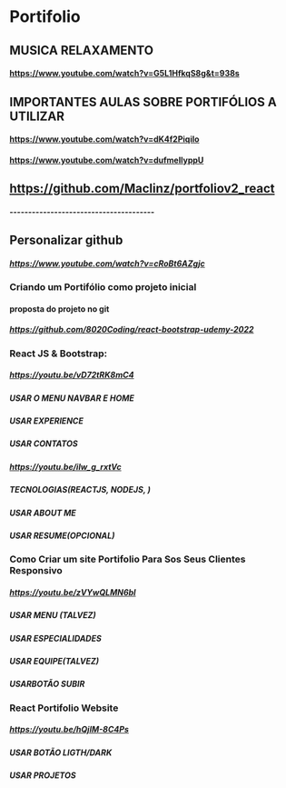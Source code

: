 # Portifolio

## MUSICA RELAXAMENTO
#### https://www.youtube.com/watch?v=G5L1HfkqS8g&t=938s

## IMPORTANTES AULAS SOBRE PORTIFÓLIOS A UTILIZAR
#### https://www.youtube.com/watch?v=dK4f2Piqilo
#### https://www.youtube.com/watch?v=dufmeIlyppU
## https://github.com/Maclinz/portfoliov2_react

#### ---------------------------------------

## Personalizar github
##### https://www.youtube.com/watch?v=cRoBt6AZgjc

### Criando um Portifólio como projeto inicial
#### proposta do projeto no git 
##### https://github.com/8020Coding/react-bootstrap-udemy-2022

### React JS & Bootstrap:
#####    https://youtu.be/vD72tRK8mC4
#####    USAR O MENU NAVBAR E HOME
#####    USAR EXPERIENCE
#####   USAR CONTATOS

#####     https://youtu.be/ilw_g_rxtVc
#####     TECNOLOGIAS(REACTJS, NODEJS, )
#####    USAR ABOUT ME
#####     USAR RESUME(OPCIONAL)

### Como Criar um site Portifolio Para Sos Seus Clientes  Responsivo
#####     https://youtu.be/zVYwQLMN6bI
#####     USAR MENU (TALVEZ)
#####     USAR ESPECIALIDADES
#####     USAR EQUIPE(TALVEZ)
#####    USARBOTÃO SUBIR

### React Portifolio Website
#####     https://youtu.be/hQjlM-8C4Ps
#####     USAR BOTÃO LIGTH/DARK
#####     USAR PROJETOS
